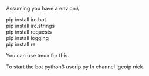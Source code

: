 Assuming you have a env on:\

pip install irc.bot\
pip install irc.strings\
pip install requests\
pip install logging\
pip install re

You can use tmux for this.


To start the bot python3 userip.py
In channel !geoip nick


